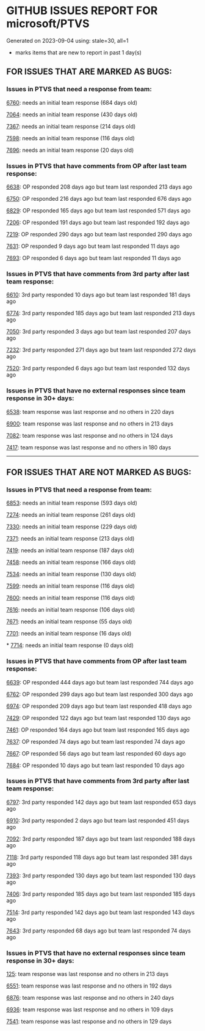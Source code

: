
# GITHUB ISSUES REPORT FOR microsoft/PTVS


Generated on 2023-09-04 using: stale=30, all=1


* marks items that are new to report in past 1 day(s)


## FOR ISSUES THAT ARE MARKED AS BUGS:


### Issues in PTVS that need a response from team:


  [6760](https://github.com/microsoft/PTVS/issues/6760 "Evaluates all the expressions in interactive windows ignore the Completion Mode setting."): needs an initial team response (684 days old)

  [7064](https://github.com/microsoft/PTVS/issues/7064 "Some intellisense don't work well in interactive window after writing some REPL commands"): needs an initial team response (430 days old)

  [7367](https://github.com/microsoft/PTVS/issues/7367 "No output result after clicking 'Execute Project in Python Interactive'"): needs an initial team response (214 days old)

  [7598](https://github.com/microsoft/PTVS/issues/7598 "Auto commenting lines using LF or CRLF "): needs an initial team response (116 days old)

  [7696](https://github.com/microsoft/PTVS/issues/7696 "Go To All can't find the method where is defined in another project"): needs an initial team response (20 days old)

### Issues in PTVS that have comments from OP after last team response:


  [6638](https://github.com/microsoft/PTVS/issues/6638 "Refactor rename incorrect when the referenced method is defined in another project. "): OP responded 208 days ago but team last responded 213 days ago

  [6750](https://github.com/microsoft/PTVS/issues/6750 "An error pops up when run &quot;Django Check, Django Migrate, Django Create Superuser...&quot;. "): OP responded 216 days ago but team last responded 676 days ago

  [6829](https://github.com/microsoft/PTVS/issues/6829 "IntelliSense which is modified manually does not work after restart the VS."): OP responded 165 days ago but team last responded 571 days ago

  [7206](https://github.com/microsoft/PTVS/issues/7206 "The active environment doesn't change with the Cookiecutter Explorer is open"): OP responded 191 days ago but team last responded 192 days ago

  [7219](https://github.com/microsoft/PTVS/issues/7219 "No output with using ipython interactive window"): OP responded 290 days ago but team last responded 290 days ago

  [7631](https://github.com/microsoft/PTVS/issues/7631 "An unexpected error occured when first creating the conda env."): OP responded 9 days ago but team last responded 11 days ago

  [7693](https://github.com/microsoft/PTVS/issues/7693 "IntelliSense doesn't work after reopen solution"): OP responded 6 days ago but team last responded 11 days ago

### Issues in PTVS that have comments from 3rd party after last team response:


  [6610](https://github.com/microsoft/PTVS/issues/6610 "Remote debug attach does not support path mapping"): 3rd party responded 10 days ago but team last responded 181 days ago

  [6774](https://github.com/microsoft/PTVS/issues/6774 "The Python installed from Microsoft Store couldn't view installed packages when first use the environment."): 3rd party responded 185 days ago but team last responded 213 days ago

  [7050](https://github.com/microsoft/PTVS/issues/7050 "An error was reported in the output window when creating the env."): 3rd party responded 3 days ago but team last responded 207 days ago

  [7232](https://github.com/microsoft/PTVS/issues/7232 "native/python debugger cannot find python source code"): 3rd party responded 271 days ago but team last responded 272 days ago

  [7520](https://github.com/microsoft/PTVS/issues/7520 " Visual Studio 2022 keeps breaking on exception which seems to be handled in Python internally"): 3rd party responded 6 days ago but team last responded 132 days ago

### Issues in PTVS that have no external responses since team response in 30+ days:


  [6538](https://github.com/microsoft/PTVS/issues/6538 "No static analysis suggestions in Interactive window."): team response was last response and no others in 220 days

  [6900](https://github.com/microsoft/PTVS/issues/6900 "Python 3.10 fails to hit breakpoints when &quot;Native Code Debugging&quot; is enabled."): team response was last response and no others in 213 days

  [7082](https://github.com/microsoft/PTVS/issues/7082 "VS2022 Python Fonts and Colors Customization Regression from VS2019, Defies Microsoft Documentation"): team response was last response and no others in 124 days

  [7417](https://github.com/microsoft/PTVS/issues/7417 "No intellisense when from 'PYTHONPATH'"): team response was last response and no others in 180 days

---

## FOR ISSUES THAT ARE NOT MARKED AS BUGS:


### Issues in PTVS that need a response from team:


  [6853](https://github.com/microsoft/PTVS/issues/6853 "Unable to install suggested module when using IPython interactive mode."): needs an initial team response (593 days old)

  [7274](https://github.com/microsoft/PTVS/issues/7274 "Changing error messages - differences in reported errors between VS and pyright cli"): needs an initial team response (261 days old)

  [7330](https://github.com/microsoft/PTVS/issues/7330 "Unable to create DLL for C++ "): needs an initial team response (229 days old)

  [7371](https://github.com/microsoft/PTVS/issues/7371 "Outdated settings "): needs an initial team response (213 days old)

  [7419](https://github.com/microsoft/PTVS/issues/7419 "Environment Management UI"): needs an initial team response (187 days old)

  [7458](https://github.com/microsoft/PTVS/issues/7458 "Python project build after they are disabled in solution config manager "): needs an initial team response (166 days old)

  [7534](https://github.com/microsoft/PTVS/issues/7534 "Error List doesn't refresh after creating a new project"): needs an initial team response (130 days old)

  [7599](https://github.com/microsoft/PTVS/issues/7599 "Intellisense incorrectly reports unknown types "): needs an initial team response (116 days old)

  [7600](https://github.com/microsoft/PTVS/issues/7600 "Modal pop-up persists when a breakpoint cannot resolve conditional expression "): needs an initial team response (116 days old)

  [7616](https://github.com/microsoft/PTVS/issues/7616 "Lots of debug symbols are being loaded at every application start"): needs an initial team response (106 days old)

  [7671](https://github.com/microsoft/PTVS/issues/7671 "Errors in open files are shown inconsistently"): needs an initial team response (55 days old)

  [7701](https://github.com/microsoft/PTVS/issues/7701 "No IntelliSense when import a new created django app."): needs an initial team response (16 days old)

\* [7714](https://github.com/microsoft/PTVS/issues/7714 "[Window Title] devenv.exe  [Main Instruction] An unexpected error occurred  [Content] Please press Ctrl+C to copy the contents of this dialog and report this error to our issue tracker.  [V] Show details  [Close]  [Expanded Information] ``` Build: 17.0.23189.3  System.ObjectDisposedException: Cannot access a disposed object.    at Microsoft.VisualStudioTools.Project.ProjectNode.GetMsBuildProperty(String propertyName, Boolean resetCache)    at Microsoft.VisualStudioTools.Project.ProjectNode.GetProjectProperty(String propertyName, Boolean resetCache)    at Microsoft.PythonTools.Project.CondaEnvCreateProjectInfoBar.<CheckAsync>d__4.MoveNext() --- End of stack trace from previous location where exception was thrown ---    at System.Runtime.ExceptionServices.ExceptionDispatchInfo.Throw()    at System.Runtime.CompilerServices.TaskAwaiter.HandleNonSuccessAndDebuggerNotification(Task task)    at Microsoft.PythonTools.Infrastructure.VSTaskExtensions.<HandleAllExceptions>d__5.MoveNext() ```"): needs an initial team response (0 days old)

### Issues in PTVS that have comments from OP after last team response:


  [6639](https://github.com/microsoft/PTVS/issues/6639 " IntelliSense does not work when changed SearchPath in PythonSettings.json file in open folder."): OP responded 444 days ago but team last responded 744 days ago

  [6762](https://github.com/microsoft/PTVS/issues/6762 "Unchecked &quot;Parameter information&quot; still has signature help."): OP responded 299 days ago but team last responded 300 days ago

  [6974](https://github.com/microsoft/PTVS/issues/6974 "No IntelliSense when import folder under the workspace."): OP responded 209 days ago but team last responded 418 days ago

  [7429](https://github.com/microsoft/PTVS/issues/7429 "Start without Debug and Start with Debug button not available in right click menu"): OP responded 122 days ago but team last responded 130 days ago

  [7461](https://github.com/microsoft/PTVS/issues/7461 "Anaconda displays incorrectly in environment list"): OP responded 164 days ago but team last responded 165 days ago

  [7637](https://github.com/microsoft/PTVS/issues/7637 "IntelliSense hangs indefinitely on various occasions, only process restart helps"): OP responded 74 days ago but team last responded 74 days ago

  [7667](https://github.com/microsoft/PTVS/issues/7667 "VS 2019 fails to use the previously selected environment in existing projects"): OP responded 56 days ago but team last responded 60 days ago

  [7684](https://github.com/microsoft/PTVS/issues/7684 "Formatting documents doesn't work in autopep8."): OP responded 10 days ago but team last responded 10 days ago

### Issues in PTVS that have comments from 3rd party after last team response:


  [6797](https://github.com/microsoft/PTVS/issues/6797 "VS2022 no longer allows mapping file extensions to the Python editor"): 3rd party responded 142 days ago but team last responded 653 days ago

  [6910](https://github.com/microsoft/PTVS/issues/6910 "Python Editor - SendSelectionToInteractive not working on VS2022"): 3rd party responded 2 days ago but team last responded 451 days ago

  [7092](https://github.com/microsoft/PTVS/issues/7092 "Stub paths setting not observed"): 3rd party responded 187 days ago but team last responded 188 days ago

  [7118](https://github.com/microsoft/PTVS/issues/7118 "IPython interactive mode always freezing"): 3rd party responded 118 days ago but team last responded 381 days ago

  [7393](https://github.com/microsoft/PTVS/issues/7393 "reportMissingModuleSource:  Visual Studio 2022 / Python"): 3rd party responded 130 days ago but team last responded 130 days ago

  [7406](https://github.com/microsoft/PTVS/issues/7406 "Python project reports a .NET Framwork error when .NET Core library is referenced"): 3rd party responded 185 days ago but team last responded 185 days ago

  [7514](https://github.com/microsoft/PTVS/issues/7514 "Subprocess with visual studio debugger attached to process causes a problem in python project"): 3rd party responded 142 days ago but team last responded 143 days ago

  [7643](https://github.com/microsoft/PTVS/issues/7643 "Interactive Debugging not working anymore like expected"): 3rd party responded 68 days ago but team last responded 74 days ago

### Issues in PTVS that have no external responses since team response in 30+ days:


  [125](https://github.com/microsoft/PTVS/issues/125 "Automatically attach to subprocesses when debugging"): team response was last response and no others in 213 days

  [6551](https://github.com/microsoft/PTVS/issues/6551 "Navigation bar is not working"): team response was last response and no others in 192 days

  [6876](https://github.com/microsoft/PTVS/issues/6876 "Extract method only works on one line and rename doesn't work at all"): team response was last response and no others in 240 days

  [6936](https://github.com/microsoft/PTVS/issues/6936 "Skip tests after clicking “Analyze Code Coverage”."): team response was last response and no others in 109 days

  [7541](https://github.com/microsoft/PTVS/issues/7541 "The 'environment.yml' file can not be detected to create a conda env when reload project"): team response was last response and no others in 129 days
